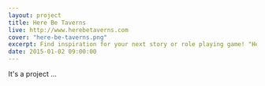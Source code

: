 ```yaml
---
layout: project
title: Here Be Taverns
live: http://www.herebetaverns.com
cover: "here-be-taverns.png"
excerpt: Find inspiration for your next story or role playing game! "Here Be Taverns" generates random fantasy taverns to suit your mood and your story's setting.
date: 2015-01-02 09:00:00
---
```


It's a project ...
